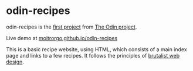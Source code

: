# odin-recipes

odin-recipes is the [first project](https://www.theodinproject.com/lessons/foundations-recipes#viewing-your-project-on-the-web) from [The Odin project](https://www.theodinproject.com/).

Live demo at [moitrorgo.github.io/odin-recipes](https://moitrorgo.github.io/odin-recipes/)

This is a basic recipe website, using HTML, which consists of a main index page and links to a few recipes. It follows the principles of [brutalist web design](https://brutalistwebsites.com/).